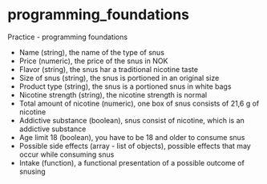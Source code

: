 # programming_foundations
Practice - programming foundations 

- Name (string), the name of the type of snus
- Price (numeric), the price of the snus in NOK
- Flavor (string), the snus har a traditional nicotine taste
- Size of snus (string), the snus is portioned in an original size
- Product type (string), the snus is a portioned snus in white bags
- Nicotine strength (string), the nicotine strength is normal
- Total amount of nicotine (numeric), one box of snus consists of 21,6 g of nicotine
- Addictive substance (boolean), snus consist of nicotine, which is an addictive substance
- Age limit 18 (boolean), you have to be 18 and older to consume snus
- Possible side effects (array - list of objects), possible effects that may occur while consuming snus
- Intake (function), a functional presentation of a possible outcome of snusing
